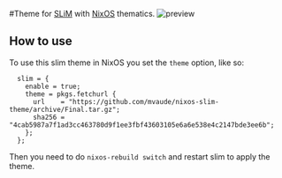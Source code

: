 #Theme for [SLiM](http://slim.berlios.de/) with [NixOS](http://nixos.org/) thematics.
![preview](https://github.com/jagajaga/nixos-slim-theme/raw/master/preview.png)

## How to use

To use this slim theme in NixOS you set the `theme` option, like so:

```
  slim = {
    enable = true;
    theme = pkgs.fetchurl {
      url    = "https://github.com/mvaude/nixos-slim-theme/archive/Final.tar.gz";
      sha256 = "4cab5987a7f1ad3cc463780d9f1ee3fbf43603105e6a6e538e4c2147bde3ee6b";
    };
  };
```

Then you need to do `nixos-rebuild switch` and restart slim to apply the theme.
